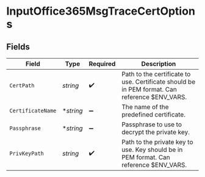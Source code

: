 # InputOffice365MsgTraceCertOptions


## Fields

| Field                                                                                         | Type                                                                                          | Required                                                                                      | Description                                                                                   |
| --------------------------------------------------------------------------------------------- | --------------------------------------------------------------------------------------------- | --------------------------------------------------------------------------------------------- | --------------------------------------------------------------------------------------------- |
| `CertPath`                                                                                    | *string*                                                                                      | :heavy_check_mark:                                                                            | Path to the certificate to use. Certificate should be in PEM format. Can reference $ENV_VARS. |
| `CertificateName`                                                                             | **string*                                                                                     | :heavy_minus_sign:                                                                            | The name of the predefined certificate.                                                       |
| `Passphrase`                                                                                  | **string*                                                                                     | :heavy_minus_sign:                                                                            | Passphrase to use to decrypt the private key.                                                 |
| `PrivKeyPath`                                                                                 | *string*                                                                                      | :heavy_check_mark:                                                                            | Path to the private key to use. Key should be in PEM format. Can reference $ENV_VARS.         |